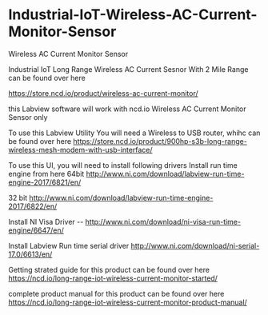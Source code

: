 # Industrial-IoT-Wireless-AC-Current-Monitor-Sensor
Wireless AC Current Monitor Sensor


Industrial IoT Long Range Wireless AC Current Sesnor With 2 Mile Range can be found over here 

https://store.ncd.io/product/wireless-ac-current-monitor/


this Labview software will work with ncd.io Wireless AC Current Monitor Sensor only

To use this Labview Utility You will need a Wireless to USB router, whihc can be found over here https://store.ncd.io/product/900hp-s3b-long-range-wireless-mesh-modem-with-usb-interface/

To use this UI, you will need to install following drivers Install run time engine from here 64bit http://www.ni.com/download/labview-run-time-engine-2017/6821/en/

32 bit http://www.ni.com/download/labview-run-time-engine-2017/6822/en/

Install NI Visa Driver -- http://www.ni.com/download/ni-visa-run-time-engine/6647/en/

Install Labview Run time serial driver http://www.ni.com/download/ni-serial-17.0/6613/en/

Getting strated guide for this product can be found over here 
https://ncd.io/long-range-iot-wireless-current-monitor-started/

complete product manual for this product can be found over here 
https://ncd.io/long-range-iot-wireless-current-monitor-product-manual/
